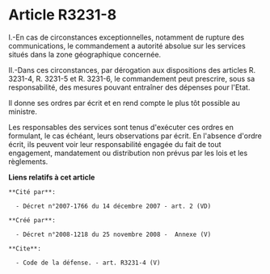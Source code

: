 # Article R3231-8

I.-En cas de circonstances exceptionnelles, notamment de rupture des communications, le commandement a autorité absolue sur
les services situés dans la zone géographique concernée. 

II.-Dans ces circonstances, par dérogation aux dispositions des articles R. 3231-4, R. 3231-5 et R. 3231-6, le commandement
peut prescrire, sous sa responsabilité, des mesures pouvant entraîner des dépenses pour l'Etat. 

Il donne ses ordres par écrit et en rend compte le plus tôt possible au ministre. 

Les responsables des services sont tenus d'exécuter ces ordres en formulant, le cas échéant, leurs observations par écrit. En
l'absence d'ordre écrit, ils peuvent voir leur responsabilité engagée du fait de tout engagement, mandatement ou distribution
non prévus par les lois et les règlements.

**Liens relatifs à cet article**

	**Cité par**:

	  - Décret n°2007-1766 du 14 décembre 2007 - art. 2 (VD)

	**Créé par**:

	  - Décret n°2008-1218 du 25 novembre 2008 -  Annexe (V)

	**Cite**:

	  - Code de la défense. - art. R3231-4 (V)
